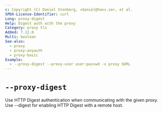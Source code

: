 ```yaml
---
c: Copyright (C) Daniel Stenberg, <daniel@haxx.se>, et al.
SPDX-License-Identifier: curl
Long: proxy-digest
Help: Digest auth with the proxy
Category: proxy tls
Added: 7.12.0
Multi: boolean
See-also:
  - proxy
  - proxy-anyauth
  - proxy-basic
Example:
  - --proxy-digest --proxy-user user:passwd -x proxy $URL
---
```


# `--proxy-digest`

Use HTTP Digest authentication when communicating with the given proxy. Use
--digest for enabling HTTP Digest with a remote host.
